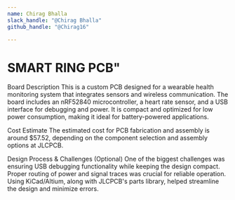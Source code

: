 ```yaml
---
name: Chirag Bhalla
slack_handle: "@Chirag Bhalla"
github_handle: "@Chirag16"

---
```


# SMART RING PCB"

Board Description
This is a custom PCB designed for a wearable health monitoring system that integrates sensors and wireless communication. The board includes an nRF52840 microcontroller, a heart rate sensor, and a USB interface for debugging and power. It is compact and optimized for low power consumption, making it ideal for battery-powered applications.

Cost Estimate
The estimated cost for PCB fabrication and assembly is around $57.52, depending on the component selection and assembly options at JLCPCB.

Design Process & Challenges (Optional)
One of the biggest challenges was ensuring USB debugging functionality while keeping the design compact. Proper routing of power and signal traces was crucial for reliable operation. Using KiCad/Altium, along with JLCPCB's parts library, helped streamline the design and minimize errors.
